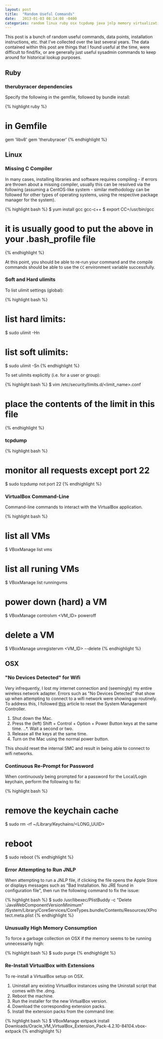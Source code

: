 ```yaml
---
layout: post
title:  "Random Useful Commands"
date:   2013-01-03 08:14:08 -0400
categories: random linux ruby osx tcpdump java jnlp memory virtualization vmware
---
```

This post is a bunch of random useful commands, data points, installation instructions, etc. that I've
collected over the last several years. The data contained within this post are things that I found useful
at the time, were difficult to find/fix, or are generally just useful sysadmin commands to keep around
for historical lookup purposes.

## Ruby

### therubyracer dependencies

Specify the following in the gemfile, followed by bundle install:

{% highlight ruby %}
# in Gemfile
gem 'libv8'
gem 'therubyracer'
{% endhighlight %}

## Linux

### Missing C Compiler

In many cases, installing libraries and software requires compiling - if errors are thrown about
a missing compiler, usually this can be resolved via the following (assuming a CentOS-like system -
similar methodology can be followed for other types of operating systems, using the respective
package manager for the system).

{% highlight bash %}
$ yum install gcc gcc-c++
$ export CC=/usr/bin/gcc
# it is usually good to put the above in your .bash_profile file
{% endhighlight %}

At this point, you should be able to re-run your command and the compile commands should be able
to use the `CC` environment variable successfully.

### Soft and Hard ulimits

To list ulimit settings (global):

{% highlight bash %}
# list hard limits:
$ sudo ulimit -Hn
# list soft ulimits:
$ sudo ulimit -Sn
{% endhighlight %}

To set ulimits explicitly (i.e. for a user or group):

{% highlight bash %}
$ vim /etc/security/limits.d/<limit_name>.conf
# place the contents of the limit in this file
{% endhighlight %}

### tcpdump

{% highlight bash %}
# monitor all requests except port 22
$ sudo tcpdump not port 22
{% endhighlight %}

### VirtualBox Command-Line

Command-line commands to interact with the VirtualBox application.

{% highlight bash %}
# list all VMs
$ VBoxManage list vms
# list all runing VMs
$ VBoxManage list runningvms
# power down (hard) a VM
$ VBoxManage controlvm <VM_ID> poweroff
# delete a VM
$ VBoxManage unregistervm <VM_ID> --delete
{% endhighlight %}

## OSX

### "No Devices Detected" for Wifi

Very infrequently, I lost my internet connection and (seemingly) my entire wireless network adapter.
Errors such as "No Devices Detected" that show up when attempting to connect to a wifi network were
showing up routinely. To address this, I followed [this]() article to reset the System Management
Controller.

1. Shut down the Mac.
2. Press the (left) Shift + Control + Option + Power Button keys at the same time.
..*. Wait a second or two.
3. Release all the keys at the same time.
4. Turn on the Mac using the normal power button.

This should reset the internal SMC and result in being able to connect to wifi networks.

### Continuous Re-Prompt for Password

When continuously being prompted for a password for the Local/Login keychain, perform the
following to fix:

{% highlight bash %}
# remove the keychain cache
$ sudo rm -rf ~/Library/Keychains/<LONG_UUID>
# reboot
$ sudo reboot
{% endhighlight %}

### Error Attempting to Run JNLP

When attempting to run a JNLP file, if clicking the file opens the Apple Store or displays messages
such as "Bad Installation. No JRE found in configuration file", then run the following command to
fix the issue:

{% highlight bash %}
$ sudo /usr/libexec/PlistBuddy -c "Delete :JavaWebComponentVersionMinimum" /System/Library/CoreServices/CoreTypes.bundle/Contents/Resources/XProtect.meta.plist
{% endhighlight %}

### Unusually High Memory Consumption

To force a garbage collection on OSX if the memory seems to be running unnecessarily high:

{% highlight bash %}
$ sudo purge
{% endhighlight %}

### Re-Install VirtualBox with Extensions

To re-install a VirtualBox setup on OSX.

1. Uninstall any existing VirtualBox instances using the Uninstall script that comes with the .dmg.
2. Reboot the machine.
3. Run the installer for the new VirtualBox version.
4. Download the corresponding extension packs.
5. Install the extension packs from the command line:

{% highlight bash %}
$ VBoxManage extpack install Downloads/Oracle_VM_VirtualBox_Extension_Pack-4.2.10-84104.vbox-extpack
{% endhighlight %}
